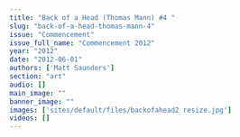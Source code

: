 ```yaml
---
title: "Back of a Head (Thomas Mann) #4 "
slug: "back-of-a-head-thomas-mann-4"
issue: "Commencement"
issue_full_name: "Commencement 2012"
year: "2012"
date: "2012-06-01"
authors: ['Matt Saunders']
section: "art"
audio: []
main_image: ""
banner_image: ""
images: ['sites/default/files/backofahead2 resize.jpg']
videos: []
---
```


